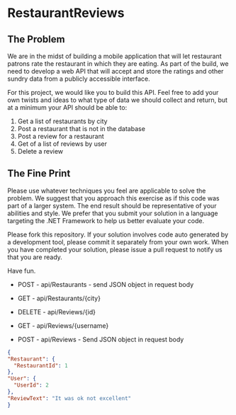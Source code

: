 RestaurantReviews
=================

The Problem
--------------
We are in the midst of building a mobile application that will let restaurant patrons rate the restaurant in which they are eating. As part of the build, we need to develop a web API that will accept and store the ratings and other sundry data from a publicly accessible interface. 

For this project, we would like you to build this API. Feel free to add your own twists and ideas to what type of data we should collect and return, but at a minimum your API should be able to:

1. Get a list of restaurants by city
2. Post a restaurant that is not in the database
3. Post a review for a restaurant
4. Get of a list of reviews by user
5. Delete a review

The Fine Print
--------------
Please use whatever techniques you feel are applicable to solve the problem. We suggest that you approach this exercise as if this code was part of a larger system. The end result should be representative of your abilities and style.  We prefer that you submit your solution in a language targeting the .NET Framework to help us better evaluate your code.

Please fork this repository. If your solution involves code auto generated by a development  tool, please commit it separately from your own work.  When you have completed your solution, please issue a pull request to notify us that you are ready.

Have fun.


 - POST -   api/Restaurants - send JSON object in request body
 - GET -    api/Restaurants/{city}
  
 - DELETE - api/Reviews/{id}
 - GET -    api/Reviews/{username}
 - POST -   api/Reviews  - Send JSON object in request body   
  
  ```json
{
  "Restaurant": {
    "RestaurantId": 1
  },
  "User": {
    "UserId": 2
  },
  "ReviewText": "It was ok not excellent"
}
  ```
    
  
